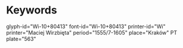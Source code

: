 # Keywords
glyph-id="Wi-10+80413"
font-id="Wi-10+80413"
printer-id="Wi"
printer="Maciej Wirzbięta"
period="1555/7-1605"
place="Kraków"
PT plate="563"

